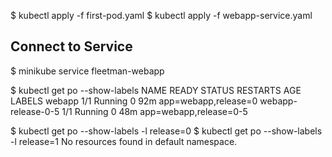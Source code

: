 $ kubectl apply -f first-pod.yaml
$ kubectl apply -f webapp-service.yaml 

## Connect to Service
$  minikube service fleetman-webapp

$ kubectl get po --show-labels
NAME                 READY   STATUS    RESTARTS   AGE   LABELS
webapp               1/1     Running   0          92m   app=webapp,release=0
webapp-release-0-5   1/1     Running   0          48m   app=webapp,release=0-5

$ kubectl get po --show-labels -l release=0
$ kubectl get po --show-labels -l release=1
No resources found in default namespace.